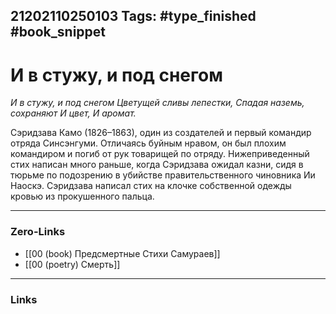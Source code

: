 21202110250103
Tags: #type_finished #book_snippet 
---
# И в стужу, и под снегом

*И в стужу, и под снегом
Цветущей сливы лепестки,
Спадая наземь, сохраняют
И цвет,
И аромат.*

Сэридзава Камо (1826–1863), один из создателей и первый командир отряда Синсэнгуми. Отличаясь буйным нравом, он был плохим командиром и погиб от рук товарищей по отряду. Нижеприведенный стих написан много раньше, когда Сэридзава ожидал казни, сидя в тюрьме по подозрению в убийстве правительственного чиновника Ии Наоскэ. Сэридзава написал стих на клочке собственной одежды кровью из прокушенного пальца. 

---
### Zero-Links
 - [[00 (book) Предсмертные Стихи Самураев]]
 - [[00 (poetry) Смерть]]
---
### Links
